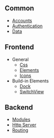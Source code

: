 ## Common

* [Accounts](../cookbook/common/Accounts.md)
* [Authentication](../cookbook/common/Authentication.md)
* [Data](../cookbook/common/Data.md)    

## Frontend

* General
    * [Css](../cookbook/frontend/Css.md)
    * [Elements](../cookbook/frontend/Elements.md)
    * [Icons](../cookbook/frontend/Icons.md)
* Build-in Elements
    * [Dock](../cookbook/frontend/Css.md)
    * [SwitchView](../cookbook/frontend/SwitchViews.md)

## Backend

* [Modules](../cookbook/backend/Modules.md)
* [Http Server](../cookbook/backend/HttpServer.md)
* [Routing](../cookbook/backend/Routing.md)
